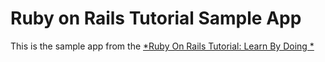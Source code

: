 # Ruby on Rails Tutorial Sample App

This is the sample app from the [*Ruby On Rails Tutorial: Learn By Doing *](rubytutorial.org)
